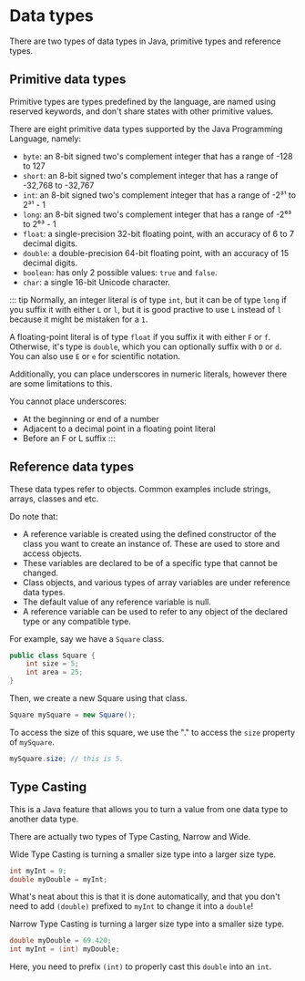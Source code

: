 # Data types 

There are two types of data types in Java, primitive types and reference types.

## Primitive data types

Primitive types are types predefined by the language, are named using reserved keywords, and don't share states with other primitive values.

There are eight primitive data types supported by the Java Programming Language, namely:
- `byte`: an 8-bit signed two's complement integer that has a range of -128 to 127
- `short`: an 8-bit signed two's complement integer that has a range of -32,768 to -32,767
- `int`: an 8-bit signed two's complement integer that has a range of -2³¹ to 2³¹ - 1
- `long`: an 8-bit signed two's complement integer that has a range of -2⁶³ to 2⁶³ - 1
- `float`: a single-precision 32-bit floating point, with an accuracy of 6 to 7 decimal digits.
- `double`: a double-precision 64-bit floating point, with an accuracy of 15 decimal digits.
- `boolean`: has only 2 possible values: `true` and `false`.
- `char`: a single 16-bit Unicode character.

::: tip
Normally, an integer literal is of type `int`, but it can be of type `long` if you suffix it with either `L` or `l`, but it is good practive to use `L` instead of `l` because it might be mistaken for a `1`.

A floating-point literal is of type `float` if you suffix it with either `F` or `f`. Otherwise, it's type is `double`, which you can optionally suffix with `D` or `d`. You can also use `E` or `e` for scientific notation.

Additionally, you can place underscores in numeric literals, however there are some limitations to this. 

You cannot place underscores:
- At the beginning or end of a number
- Adjacent to a decimal point in a floating point literal
- Before an F or L suffix
:::

## Reference data types

These data types refer to objects. Common examples include strings, arrays, classes and etc.

Do note that:
- A reference variable is created using the defined constructor of the class you want to create an instance of. These are used to store and access objects.
- These variables are declared to be of a specific type that cannot be changed.
- Class objects, and various types of array variables are under reference data types.
- The default value of any reference variable is null.
- A reference variable can be used to refer to any object of the declared type or any compatible type.

For example, say we have a `Square` class.
```java
public class Square {
	int size = 5;
	int area = 25;
}
```
Then, we create a new Square using that class.
```java
Square mySquare = new Square();
```
To access the size of this square, we use the "." to access the `size` property of `mySquare`.
```java
mySquare.size; // this is 5.
```

## Type Casting

This is a Java feature that allows you to turn a value from one data type to another data type.

There are actually two types of Type Casting, Narrow and Wide.

Wide Type Casting is turning a smaller size type into a larger size type.
```java
int myInt = 9;
double myDouble = myInt;
```
What's neat about this is that it is done automatically, and that you don't need to add `(double)` prefixed to `myInt` to change it into a `double`!

Narrow Type Casting is turning a larger size type into a smaller size type.
```java
double myDouble = 69.420;
int myInt = (int) myDouble;
```
Here, you need to prefix `(int)` to properly cast this `double` into an `int`.